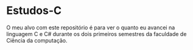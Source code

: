 # Estudos-C
O meu alvo com este repositório é para ver o quanto eu avancei na linguagem C e C# durante os dois primeiros semestres da faculdade de Ciência da computação.
